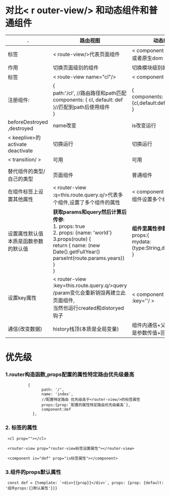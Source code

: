 # 对比< r outer-view/> 和动态组件和普通组件

| .                                          | 路由视图                                                     | 动态组件                                                     | 普通ui组件                                                   |
| ------------------------------------------ | ------------------------------------------------------------ | ------------------------------------------------------------ | ------------------------------------------------------------ |
| 标签                                       | < route-view/>代表页面组件                                   | <  component />代表ui组件或者原生dom                         | < dialog/>                                                   |
| 作用                                       | 切换页面级别的组件                                           | 切换模块级别的组件                                           | 显示隐藏组件级别的组件                                       |
| 标签                                       | < route-view name="cl"/>                                     | < component is="cl" / >                                      | < dialog isShow="false"/>                                    |
| 注册组件:                                  | {<br />path:'/cl',  //路由路径和path匹配<br />components: {   cl, default: def }//匹配到path后使用组件<br />} | {<br />components: {cl,default:def}<br />}                   | {<br />data(){return{isShow:false}}<br />components:{dialog}<br />} |
| beforeDestroyed ,destroyed                 | name改变                                                     | is改变运行                                                   | v-if切换运行/v-show没有                                      |
| < keeplive>的activate deactivate           | 切换运行                                                     | 切换运行                                                     |                                                              |
| < transition/ >                            | 可用                                                         | 可用                                                         | 可用                                                         |
|                                            |                                                              |                                                              |                                                              |
| 替代组件的类型/自己的类型                  | 页面组件                                                     | 普通组件                                                     | 自己的类型-ui组件                                            |
| 在组件标签上设置其他属性                   | < router-view :q=this.route.query.q/>代表多个组件,设置了多个组件的属性 | <  component />代表多个组件设置多个组件的属性                | <dialog :data="mydata":show="isShow"/>                       |
| 设置属性默认值<br />本质是函数参数的默认值 | **获取params和query然后计算后传参**:<br />1. props: true   <br />2. props: {name: 'world'}<br />3.props(route) {  <br />return {  name: (new Date().getFullYear() parseInt(route.params.years))  }<br />} | **组件里属性参数**:<br />props:{<br />mydata:{type:String,default:'msg'}<br />} | **组件里数据传参**<br />props:{<br />mydata:{type:String,default:'msg'}<br />} |
| 设置key属性                                | < router-view :key=this.route.query.q/>query /param变化会重新销毁再建立此页面组件,<br />当然也运行created和distoryed钩子 | < component is="cl"  :key=''/ >                              | for循环输出时间需要key                                       |
| 通信(改变数据)                             | history栈顶(本质是全局变量)                                  | 组件内通信+父子通信(本质是参数传值+回调函数传值)             | 同左边                                                       |



# 优先级

### 1.router构造函数,props配置的属性特定路由优先级最高

```
          {
                path: '/',
                name: 'index',
                //配置特定路由 优先级高于<router-view/>的标签属性
                props:{prop:`配置的属性特定路由优先级最高`},
                component:def
            },
```

### 2. 标签的属性

```
 <cl prop=""></cl>
```

```
 <router-view prop="router-view标签设置属性"></router-view>
```

```
 <component is="def" prop="is标签属性"></component>
```

### 3.组件的props默认属性

```
 const def = {template: `<div>{{prop}}</div>`, props: {prop: {default: '组件props:{}默认属性'}}}
```

